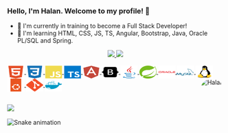 ### Hello, I'm Halan. Welcome to my profile! 👋

- 🔭 I'm currently in training to become a Full Stack Developer!
- 🌱 I'm learning  HTML, CSS, JS, TS, Angular, Bootstrap, Java, Oracle PL/SQL and Spring.

<div align="center">
  <a href="https://github.com/halangbacca">
  <img width="45.5%" src="https://github-readme-stats.vercel.app/api?username=halangbacca&show_icons=true&theme=dracula&include_all_commits=true&count_private=true"/>
  <img width="30%" src="https://github-readme-stats.vercel.app/api/top-langs/?username=halangbacca&layout=compact&langs_count=7&theme=dracula"/>
</div>
  
<div style="display: inline_block"><br>
  <img align="center" alt="HTML" height="30" width="40" src="https://raw.githubusercontent.com/devicons/devicon/master/icons/html5/html5-plain.svg">
  <img align="center" alt="CSS" height="30" width="40" src="https://raw.githubusercontent.com/devicons/devicon/master/icons/css3/css3-plain.svg">
  <img align="center" alt="JS" height="30" width="40" src="https://raw.githubusercontent.com/devicons/devicon/master/icons/javascript/javascript-plain.svg">
  <img align="center" alt="TS" height="30" width="40" src="https://raw.githubusercontent.com/devicons/devicon/master/icons/typescript/typescript-plain.svg">
  <img align="center" alt="Angular" height="30" width="40" src="https://raw.githubusercontent.com/devicons/devicon/master/icons/angularjs/angularjs-plain.svg">
  <img align="center" alt="Bootstrap" height="30" width="40" src="https://raw.githubusercontent.com/devicons/devicon/master/icons/bootstrap/bootstrap-plain.svg">
  <img align="center" alt="Java" height="30" width="40" src="https://raw.githubusercontent.com/devicons/devicon/master/icons/java/java-original.svg">
  <img align="center" alt="Spring" height="30" width="40" src="https://raw.githubusercontent.com/devicons/devicon/master/icons/spring/spring-original.svg">
  <img align="center" alt="Oracle" height="30" width="40" src="https://raw.githubusercontent.com/devicons/devicon/master/icons/oracle/oracle-original.svg">
  <img align="center" alt="MySQL" height="30" width="40" src="https://raw.githubusercontent.com/devicons/devicon/master/icons/mysql/mysql-plain-wordmark.svg">
  <img align="center" alt="Linux" height="30" width="40" src="https://raw.githubusercontent.com/devicons/devicon/master/icons/linux/linux-original.svg">
  <img align="center" alt="Ubuntu" height="30" width="40" src="https://raw.githubusercontent.com/devicons/devicon/master/icons/ubuntu/ubuntu-original.svg">
  <img align="center" alt="Git" height="30" width="40" src="https://raw.githubusercontent.com/devicons/devicon/master/icons/git/git-plain.svg">
  <img align="center" alt="Docker" height="30" width="40" src="https://raw.githubusercontent.com/devicons/devicon/master/icons/docker/docker-plain.svg">
  <img align="right" alt="Halan" height="150" style="border-radius:50px;" src="https://avatars.githubusercontent.com/u/110552166?v=4">
</div>
  
  ##
 
<div> 
  <a href="https://www.linkedin.com/in/halanbacca" target="_blank"><img src="https://img.shields.io/badge/-LinkedIn-%230077B5?style=for-the-badge&logo=linkedin&logoColor=white" target="_blank"></a> 
</div>
  
  ![Snake animation](https://github.com/halangbacca/halangbacca/blob/output/github-contribution-grid-snake.svg)
